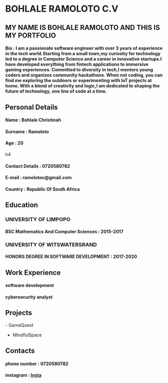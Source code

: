 # BOHLALE RAMOLOTO C.V

<section>
<h2>MY NAME IS BOHLALE RAMOLOTO AND THIS IS MY PORTFOLIO</h2>
<h4>Bio : I am a passionate software engineer with over 3 years of experience in the tech world.Starting from a small town,my curiosity for technology led to a degree in Computer Science and a career in innovative startups.I have developed everything from fintech applications to immersive gaming experiences. Committed to diversity in tech,I mentors young coders and organizes community hackathons. When not coding, you can find me exploring the outdoors or experimenting with IoT projects at home. With a blend of creativity and logic,I am dedicated to shaping the future of technology, one line of code at a time. </h4>
<section>
    
<section>
<h2>Personal Details</h2>
<h4>Name : Bohlale Christinah</h4>
<h4>Surname : Ramoloto</h4>
<h4>Age : 20 </h4>h4 
<h4>Contact Details :  0720580782</h4>
<h4>E-mail : ramolotoc@gmail.com</h4>
<h4>Country : Republic Of South Africa</h4>
</section>

<section>
<h2>Education</h2>
<h3>UNIVERSITY OF LIMPOPO</h3>
<h4> BSC Mathematics And Computer Sciences : 2015-2017</h4>
<h3>UNIVERSITY OF WITSWATERSRAND</h3>
<h4> HONORS DEGREE IN SOFTWARE DEVELOPMENT : 2017-2020</h4>
</section>

<section>
<h2>Work Experience</h2>
<h4>software development </h4>
<h4>cybersecurity analyst</h4>
</section>

<section>
<h2>Projects</h2>
- GameQuest
    
- MindfulSpace
</section>

<section>
<h2>Contacts</h2>
<h4>phone number : 0720580782 </h4>
<h4>instagram : <a href="https://www.instagram.com/official_bohlale">Insta</a> </h4>
</section>
